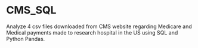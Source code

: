 # CMS_SQL

Analyze 4 csv files downloaded from CMS website regarding Medicare and Medical payments made to research hospital in the US using SQL and Python Pandas.

